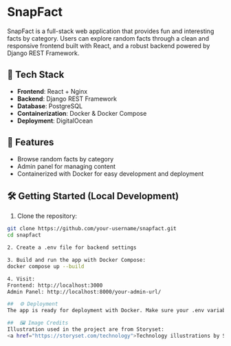 # SnapFact

SnapFact is a full-stack web application that provides fun and interesting facts by category. Users can explore random facts through a clean and responsive frontend built with React, and a robust backend powered by Django REST Framework.

## 🔧 Tech Stack

- **Frontend**: React + Nginx
- **Backend**: Django REST Framework
- **Database**: PostgreSQL
- **Containerization**: Docker & Docker Compose
- **Deployment**: DigitalOcean

## 🚀 Features

- Browse random facts by category
- Admin panel for managing content
- Containerized with Docker for easy development and deployment

## 🛠️ Getting Started (Local Development)
1. Clone the repository:
```bash
git clone https://github.com/your-username/snapfact.git
cd snapfact

2. Create a .env file for backend settings

3. Build and run the app with Docker Compose:
docker compose up --build

4. Visit:
Frontend: http://localhost:3000
Admin Panel: http://localhost:8000/your-admin-url/

##  ⚙️ Deployment
The app is ready for deployment with Docker. Make sure your .env variables are set properly for production.

##  🖼️ Image Credits
Illustration used in the project are from Storyset:
<a href="https://storyset.com/technology">Technology illustrations by Storyset</a>
